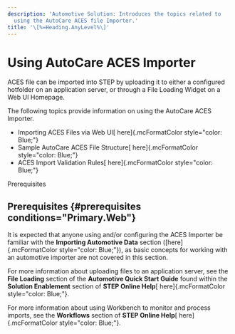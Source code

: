 ```yaml
---
description: 'Automotive Solution: Introduces the topics related to
  using the AutoCare ACES file Importer.'
title: '\[%=Heading.AnyLevel%\]'
---
```


Using AutoCare ACES Importer
============================

ACES file can be imported into STEP by uploading it to either a
configured hotfolder on an application server, or through a File Loading
Widget on a Web UI Homepage.

The following topics provide information on using the AutoCare ACES
Importer.

-   Importing ACES Files via Web UI[ here]{.mcFormatColor
    style="color: Blue;"}
-   Sample AutoCare ACES File Structure[ here]{.mcFormatColor
    style="color: Blue;"}
-   ACES Import Validation Rules[ here]{.mcFormatColor
    style="color: Blue;"}

Prerequisites

Prerequisites {#prerequisites conditions="Primary.Web"}
-------------

It is expected that anyone using and/or configuring the ACES Importer be
familiar with the **Importing Automotive Data** section
([here]{.mcFormatColor style="color: Blue;"}), as basic concepts for
working with an automotive importer are not covered in this section.

For more information about uploading files to an application server, see
the **File Loading** section of the **Automotive Quick Start Guide**
found within the **Solution Enablement** section of **STEP Online
Help**[ here]{.mcFormatColor style="color: Blue;"}.

For more information about using Workbench to monitor and process
imports, see the **Workflows** section of **STEP Online Help**[
here]{.mcFormatColor style="color: Blue;"}.
